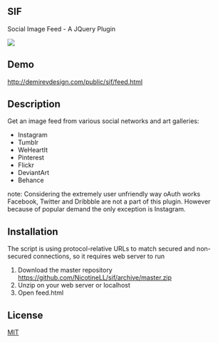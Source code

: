 ## SIF

Social Image Feed - A JQuery Plugin

![](http://i.imgur.com/Hkaq30a.jpg)

## Demo

http://demirevdesign.com/public/sif/feed.html

## Description

Get an image feed from various social networks and art galleries:
- Instagram
- Tumblr
- WeHeartIt
- Pinterest
- Flickr
- DeviantArt
- Behance

note: Considering the extremely user unfriendly way oAuth works Facebook, Twitter and Dribbble are not a part of this plugin. However because of popular demand the only exception is Instagram.

## Installation

The script is using protocol-relative URLs to match secured and non-secured connections, so it requires web server to run

1. Download the master repository https://github.com/NicotineLL/sif/archive/master.zip
2. Unzip on your web server or localhost
3. Open feed.html

## License
[MIT](http://mit-license.org/)
